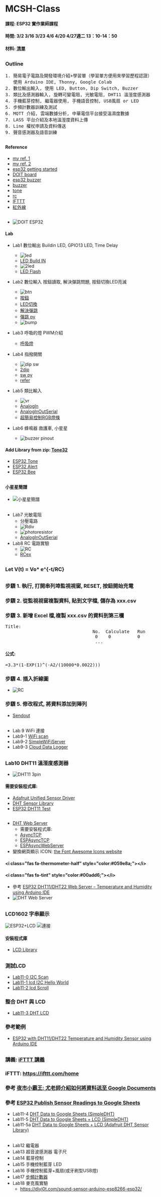 # MCSH-Class

#### 課程: ESP32 實作業師課程
#### 時間: 3/2 3/16 3/23 4/6 4/20 4/27週二 13：10-14：50
#### 材料: [清單](https://github.com/jumbokh/MCSH-Class/blob/main/%E6%98%8E%E8%AA%A0%E4%B8%AD%E5%AD%B8%E5%AF%A6%E7%BF%92%E6%9D%90%E6%96%99%E9%9C%80%E6%B1%82%E8%A1%A8-%E7%89%A9%E8%81%AF%E7%B6%B2Arduino.doc)
##
### Outline
<pre>
1. 簡易電子電路及開發環境介紹+學習單（學習單方便用來學習歷程認證）
   使用 Arduino IDE, Thonny, Google Colab
2. 數位輸出輸入, 使用 LED, Button, Dip Switch, Buzzer
3. 類比及感測器輸入, 旋轉可變電阻, 光敏電阻, DHT11 溫溼度感測器
4. 手機藍芽控制, 繼電器使用, 手機語音控制, USB風扇 or LED 
5. 步頻計數器訓練及測試
6. MQTT 介紹, 雲端數據分析, 中華電信平台接受溫濕度數據
7. LASS 平台介紹及本地溫溼度資料上傳
8. Line 權杖申請及資料傳送
9. 聲音感測器及語音訓練
</pre>
##
#### Reference
* [my ref. 1](https://github.com/jumbokh/esp32-class)
* [my ref. 2](https://youyouyou.pixnet.net/blog/post/119410732?pixfrom=related)
* [esp32 getting started](https://randomnerdtutorials.com/getting-started-with-esp32/)
* [DOIT board](https://idyl.io/doit-esp32-development-board-review/)
* [esp32 buzzer](https://diyi0t.com/active-passive-buzzer-arduino-esp8266-esp32/)
* [buzzer](https://techtutorialsx.com/2017/07/01/esp32-arduino-controlling-a-buzzer-with-pwm/)
* [tone](https://www.arduino.cc/en/Tutorial/BuiltInExamples/toneMelody)
* [rc](https://atommann.github.io/learn/rc-circuit/rc-circuit.html)
* [IFTTT](https://youyouyou.pixnet.net/blog/post/119623728)
* [紅外線](https://openhome.cc/Gossip/CodeData/mBlockArduino/mBlockArduino11.html)

##
* ![DOIT ESP32](https://github.com/jumbokh/MCSH-Class/blob/main/images/ESP32-DOIT-DEVKIT-V1-Board-Pinout-30-GPIOs-Copy.png)
#### Lab
* Lab1 數位輸出      Buildin LED, GPIO13 LED, Time Delay
    * ![led](https://github.com/jumbokh/MCSH-Class/blob/main/LAB/Lab1LED/esp32-led_bb.jpg)
    * [LED Build IN](https://github.com/jumbokh/MCSH-Class/blob/main/LAB/Lab1LED/Blink_builtin.ino)
    * ![2led](https://github.com/jumbokh/MCSH-Class/blob/main/LAB/Lab1LED/esp32-2led_bb.jpg)
    * [LED Flash](https://github.com/jumbokh/MCSH-Class/blob/main/LAB/Lab1LED/LED_Flash/LED_Flash.ino)
    
* Lab2 數位輸入      按鈕讀取, 解決彈跳問題, 按鈕切換LED亮滅
    * ![btn](https://github.com/jumbokh/MCSH-Class/blob/main/LAB/Lab2Button/esp32-btnled.jpg)
    * [按鈕](https://github.com/jumbokh/MCSH-Class/blob/main/LAB/Lab2Button/Button/Button.ino)
    * [LED切換](https://github.com/jumbokh/MCSH-Class/blob/main/LAB/Lab2Button/StateChangeDetection/StateChangeDetection.ino)
    * [解決彈跳](https://github.com/jumbokh/MCSH-Class/blob/main/LAB/Lab2Button/Debounce.ino)
    * [彈跳 py](https://github.com/jumbokh/esp32-class/blob/master/hs1227/bump.py)
    * ![bump](https://github.com/jumbokh/esp32-class/blob/master/images/bumping.png)
* Lab3 呼吸的燈      PWM介紹
    * [呼吸燈](https://github.com/jumbokh/MCSH-Class/blob/main/LAB/Lab3PWM/LED_PWM_Example_1/LED_PWM_Example_1.ino)
* Lab4 指撥開關
    * ![dip sw](https://github.com/jumbokh/MCSH-Class/blob/main/LAB/Lab4DipSwitch/esp32-dip_bb.jpg)
    * [2dip](https://github.com/jumbokh/MCSH-Class/blob/main/LAB/Lab4DipSwitch/Digitaldipsw/Digitaldipsw.ino)
    * [sw py](https://github.com/jumbokh/esp32-class/blob/master/hs1227/switch-led.py)
    * [refer](http://blog.ilc.edu.tw/blog/index.php?op=printView&articleId=656348&blogId=868)
* Lab5 類比輸入
    * ![vr](https://github.com/jumbokh/MCSH-Class/blob/main/images/esp32-vr_bb.jpg)
    * [AnalogIn](https://github.com/jumbokh/MCSH-Class/blob/main/LAB/Lab5Analog/analogIn/analogIn.ino)
    * [AnalogInOutSerial](https://github.com/jumbokh/MCSH-Class/blob/main/LAB/Lab7AnalogInOutSerial/Lab7AnalogInOutSerial.ino)
    * [超簡易控制RGB燈條](https://www.youtube.com/watch?v=VLKr5pDQ_rU)
* Lab6 蜂鳴器        救護車, 小星星
    * ![buzzer pinout](https://github.com/jumbokh/MCSH-Class/blob/main/images/esp32-buzzer_bb.jpg) 
#### Add Library from zip: [Tone32](https://github.com/lbernstone/Tone32)
* [ESP32 Tone](https://github.com/jumbokh/MCSH-Class/blob/main/LAB/Lab6ESP32Tone/Lab6ESP32Tone.ino)
* [ESP32 Alert](https://github.com/jumbokh/MCSH-Class/blob/main/LAB/Lab6-1Buzzer-Alert/Lab6-1Buzzer-Alert.ino)
* [ESP32 Bee](https://github.com/jumbokh/esp32-class/blob/master/hs1206/src/Buzzer-bee/Buzzer-bee.ino)
##
#### 小星星簡譜
* ![小星星簡譜](https://github.com/jumbokh/esp32-class/blob/master/images/%E5%B0%8F%E6%98%9F%E6%98%9F%E7%B0%A1%E8%AD%9C.png)
##
* Lab7 光敏電阻
    * 分壓電路
    * ![Rdiv](https://github.com/jumbokh/MCSH-Class/blob/main/images/Rdiv.JPG)
    * ![photoresistor](https://github.com/jumbokh/MCSH-Class/blob/main/images/esp32-photo_bb.jpg)
    * [AnalogInOutSerial](https://github.com/jumbokh/MCSH-Class/blob/main/LAB/Lab7AnalogInOutSerial/Lab7AnalogInOutSerial.ino)
* Lab8 RC 電路實驗
    * ![RC](https://github.com/jumbokh/MCSH-Class/blob/main/images/RC3v3R10kC2200u_bb.jpg)
    * [RCex](https://github.com/jumbokh/MCSH-Class/blob/main/LAB/Lab8-0RCex/Lab8-0RCex.ino)
##
### Let V(t) = Vo* e^{-t/RC}
##
### 步驟 1. 執行, 打開串列埠監視視窗, RESET, 按鈕開始充電
### 步驟 2. 從監視視窗複製資料, 貼到文字檔, 儲存為 xxx.csv
### 步驟 3. 新增 Excel 檔,複製 xxx.csv 的資料到第三欄 
<pre>
Title: 
                                 No.  Calculate   Run
                                  0    0          0
                                  ...
</pre>
#### 公式:
<pre>
=3.3*(1-EXP(1)^(-A2/(10000*0.0022)))
</pre>
### 步驟 4. 插入折線圖
* ![RC](https://github.com/jumbokh/MCSH-Class/blob/main/images/RC3v3.JPG)
### 步驟 5. 修改程式, 將資料添加到陣列
* [Sendout](https://github.com/jumbokh/MCSH-Class/blob/main/LAB/Lab8-1RCSend/Lab8-1RCSend.ino)
##
* Lab 9 WiFi 連接
* Lab9-1 [WiFi scan](https://github.com/jumbokh/MCSH-Class/blob/main/LAB/Lab9-1wifi_scan/Lab9-1wifi_scan.ino)
* Lab9-2 [SimpleWiFiServer](https://github.com/jumbokh/MCSH-Class/blob/main/LAB/Lab9-2SimpleWiFiServer/Lab9-2SimpleWiFiServer.ino)
* Lab9-3 [Cloud Data Logger](https://github.com/jumbokh/MCSH-Class/blob/main/LAB/Lab9-3cloud_data_logger/Lab9-3cloud_data_logger.ino)
##
### Lab10 DHT11 溫溼度感測器
* ![DHT11 3pin](https://github.com/jumbokh/MCSH-Class/blob/main/images/esp32-dht113pin_bb.jpg)
#### 需要安裝程式庫:
* [Adafruit Unified Sensor Driver](https://github.com/jumbokh/MCSH-Class/blob/main/libraries/Adafruit_Sensor.zip)
* [DHT Sensor Library](https://github.com/jumbokh/MCSH-Class/blob/main/libraries/DHT-sensor-library.zip)
* [ESP32 DHT11 Test](https://github.com/jumbokh/MCSH-Class/blob/main/LAB/Lab10DHTtester/Lab10DHTtester.ino)  
##

* [DHT Web Server](https://github.com/jumbokh/MCSH-Class/tree/main/LAB/Lab10-1Web_Server_DHT)
    * 需要安裝程式庫:
     * [AsyncTCP](https://github.com/jumbokh/MCSH-Class/blob/main/libraries/AsyncTCP.zip)
     * [ESPAsyncTCP](https://github.com/jumbokh/MCSH-Class/blob/main/libraries/ESPAsyncTCP.zip)
     * [ESPAsyncWebServer](https://github.com/jumbokh/MCSH-Class/blob/main/libraries/ESPAsyncWebServer.zip)
* 變換網頁顯示 ICON: [the Font Awesome Icons website](https://fontawesome.com/icons?d=gallery&p=2)
####  \<i class="fas fa-thermometer-half" style="color:#059e8a;"\>\</i> 
####  \<i class="fas fa-tint" style="color:#00add6;"\>\</i> 
* 參考 [ESP32 DHT11/DHT22 Web Server – Temperature and Humidity using Arduino IDE](https://randomnerdtutorials.com/esp32-dht11-dht22-temperature-humidity-web-server-arduino-ide/)
* ![DHT Web Server](https://github.com/jumbokh/MCSH-Class/blob/main/images/DHTWeb.JPG)
##
### LCD1602       字串顯示
![ESP32+LCD](https://i0.wp.com/randomnerdtutorials.com/wp-content/uploads/2018/07/esp32_LCD_bb.png)
![連接](https://github.com/jumbokh/esp32-class/blob/master/images/ESP32-I2C-LCD-Interfacing.png)
#### 安裝程式庫
* [LCD Library](https://circuits4you.com/wp-content/uploads/2019/03/I2C-LCD-ESP8266-Library.zip)
##
### 測試LCD
* [Lab11-0 I2C Scan](https://github.com/jumbokh/MCSH-Class/blob/main/LAB/Lab11-0I2CScan/Lab11-0I2CScan.ino)
* [Lab11-1 lcd I2C Hello World](https://github.com/jumbokh/MCSH-Class/blob/main/LAB/Lab11-1lcdi2cHelloWorld/Lab11-1lcdi2cHelloWorld.ino)
* [Lab11-2 lcd Scroll](https://github.com/jumbokh/MCSH-Class/blob/main/LAB/Lab11-2lcdI2cScroll/Lab11-2lcdI2cScroll.ino)
### 整合 DHT 與 LCD
* [Lab11-3 DHT LCD](https://github.com/jumbokh/MCSH-Class/blob/main/LAB/Lab11-3DHTLCD/Lab11-3DHTLCD.ino)
### 參考範例
* [ESP32 with DHT11/DHT22 Temperature and Humidity Sensor using Arduino IDE](https://randomnerdtutorials.com/esp32-dht11-dht22-temperature-humidity-sensor-arduino-ide/)
##
### 講義: [iFTTT 講義](https://github.com/jumbokh/MCSH-Class/blob/main/docs/ESP32-iFTTT.pptx)
### iFTTT: https://ifttt.com/home
### 參考 [夜市小霸王: 尤老師介紹如何將資料送至 Google Documents](https://youyouyou.pixnet.net/blog/post/119623728)
### 參考 [ESP32 Publish Sensor Readings to Google Sheets](https://randomnerdtutorials.com/esp32-esp8266-publish-sensor-readings-to-google-sheets/)
* Lab11-4 [DHT Data to Google Sheets (SimpleDHT)](https://github.com/jumbokh/MCSH-Class/blob/main/LAB/Lab11-4iFTTT/Lab11-4iFTTT.ino)
* Lab11-5 [DHT Data to Google Sheets + LCD (SimpleDHT)](https://github.com/jumbokh/MCSH-Class/blob/main/LAB/Lab11-5iFTTTlcd/Lab11-5iFTTTlcd.ino)
* Lab11-5a [DHT Data to Google Sheets + LCD (Adafruit DHT Sensor Library)](https://github.com/jumbokh/MCSH-Class/blob/main/LAB/Lab11-5aiFTTTlcd/Lab11-5aiFTTTlcd.ino)
##
* Lab12 繼電器
* Lab13 超音波感測器   電子尺
* Lab14 藍芽控制
* Lab15 手機控制藍芽 LED
* Lab16 手機控制藍芽+風扇(或牙刷型USB燈)
* Lab17 [步頻計數器](https://github.com/jumbokh/esp32-class/tree/master/Lab-walk)
* Lab18 麥克風實驗
    * https://diyi0t.com/sound-sensor-arduino-esp8266-esp32/
##
